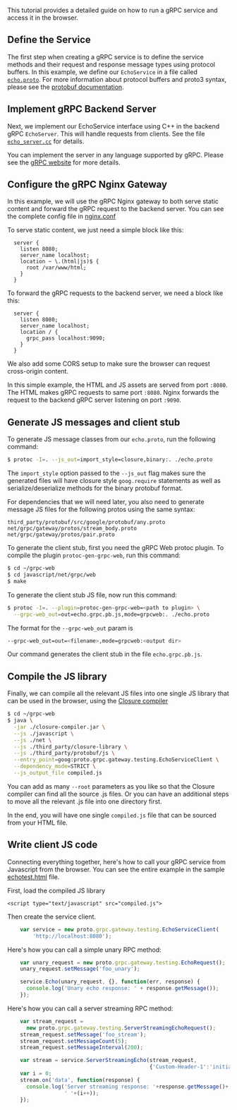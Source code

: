 This tutorial provides a detailed guide on how to run a gRPC service and access
it in the browser.


## Define the Service

The first step when creating a gRPC service is to define the service methods
and their request and response message types using protocol buffers. In this
example, we define our `EchoService` in a file called
[`echo.proto`](echo.proto). For more information about protocol buffers and
proto3 syntax, please see the [protobuf documentation][].


## Implement gRPC Backend Server

Next, we implement our EchoService interface using C++ in the backend gRPC
`EchoServer`. This will handle requests from clients. See the file
[`echo_server.cc`](echo_server.cc) for details.

You can implement the server in any language supported by gRPC. Please see
the [gRPC website][] for more details.



## Configure the gRPC Nginx Gateway

In this example, we will use the gRPC Nginx gateway to both serve static
content and forward the gRPC request to the backend server. You can see the
complete config file in [nginx.conf](./nginx.conf)

To serve static content, we just need a simple block like this:

```
  server {
    listen 8080;
    server_name localhost;
    location ~ \.(html|js)$ {
      root /var/www/html;
    }
  }
```

To forward the gRPC requests to the backend server, we need a block like
this:

```
  server {
    listen 8080;
    server_name localhost;
    location / {
      grpc_pass localhost:9090;
    }
  }
```

We also add some CORS setup to make sure the browser can request cross-origin
content.


In this simple example, the HTML and JS assets are served from port `:8080`.
The HTML makes gRPC requests to same port `:8080`. Nginx forwards the request
to the backend gRPC server listening on port `:9090`.



## Generate JS messages and client stub


To generate JS message classes from our `echo.proto`, run the following
command:

```sh
$ protoc -I=. --js_out=import_style=closure,binary:. ./echo.proto
```

The `import_style` option passed to the `--js_out` flag makes sure the
generated files will have closure style `goog.require` statements as well
as serialize/deserialize methods for the binary protobuf format.

For dependencies that we will need later, you also need to generate
message JS files for the following protos using the same syntax:
```
third_party/protobuf/src/google/protobuf/any.proto
net/grpc/gateway/protos/stream_body.proto
net/grpc/gateway/protos/pair.proto
```


To generate the client stub, first you need the gRPC Web protoc plugin.
To compile the plugin `protoc-gen-grpc-web`, run this command:

```sh
$ cd ~/grpc-web
$ cd javascript/net/grpc/web
$ make
```

To generate the client stub JS file, now run this command:

```sh
$ protoc -I=. --plugin=protoc-gen-grpc-web=<path to plugin> \
  --grpc-web_out=out=echo.grpc.pb.js,mode=grpcweb:. ./echo.proto
```

The format for the `--grpc-web_out` param is

```sh
--grpc-web_out=out=<filename>,mode=grpcweb:<output dir>
```

Our command generates the client stub in the file `echo.grpc.pb.js`.


## Compile the JS library


Finally, we can compile all the relevant JS files into one single JS library
that can be used in the browser, using the [Closure compiler][]

```sh
$ cd ~/grpc-web
$ java \
  -jar ./closure-compiler.jar \
  --js ./javascript \
  --js ./net \
  --js ./third_party/closure-library \
  --js ./third_party/protobuf/js \
  --entry_point=goog:proto.grpc.gateway.testing.EchoServiceClient \
  --dependency_mode=STRICT \
  --js_output_file compiled.js
```

You can add as many `--root` parameters as you like so that the Closure
compiler can find all the source .js files. Or you can have an additional steps
to move all the relevant .js file into one directory first.

In the end, you will have one single `compiled.js` file that can be sourced
from your HTML file.


## Write client JS code


Connecting everything together, here's how to call your gRPC
service from Javascript from the browser. You can see the entire example in the
sample [echotest.html](./echotest.html) file.

First, load the compiled JS library

```
<script type="text/javascript" src="compiled.js">
```

Then create the service client.

```js
    var service = new proto.grpc.gateway.testing.EchoServiceClient(
        'http://localhost:8080');
```


Here's how you can call a simple unary RPC method:

```js
    var unary_request = new proto.grpc.gateway.testing.EchoRequest();
    unary_request.setMessage('foo_unary');

    service.Echo(unary_request, {}, function(err, response) {
      console.log('Unary echo response: ' + response.getMessage());
    });
```

Here's how you can call a server streaming RPC method:

```js
    var stream_request =
      new proto.grpc.gateway.testing.ServerStreamingEchoRequest();
    stream_request.setMessage('foo_stream');
    stream_request.setMessageCount(5);
    stream_request.setMessageInterval(200);

    var stream = service.ServerStreamingEcho(stream_request,
                                             {'Custom-Header-1':'initial'});
    var i = 0;
    stream.on('data', function(response) {
      console.log('Server streaming response: '+response.getMessage()+
                  ' '+(i++));
    });
```


[protobuf documentation]:https://developers.google.com/protocol-buffers/
[gRPC website]:http://grpc.io
[Closure compiler]:https://developers.google.com/closure/compiler/
